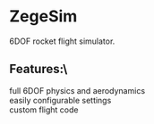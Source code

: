 # ZegeSim
6DOF rocket flight simulator.

## Features:\
full 6DOF physics and aerodynamics\
easily configurable settings\
custom flight code
